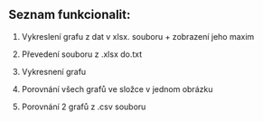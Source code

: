 ## Seznam funkcionalit:
1) Vykreslení grafu z dat v xlsx. souboru + zobrazení jeho maxim
   
2) Převedení souboru z .xlsx do.txt
   
3) Vykresnení grafu
   
4) Porovnání všech grafů ve složce v jednom obrázku

5) Porovnání 2 grafů z .csv souboru
